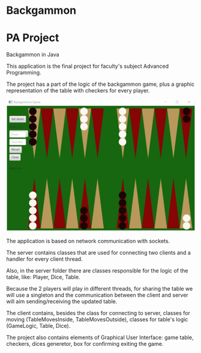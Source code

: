 # Backgammon
# PA Project

Backgammon in Java

This application is the final project for faculty's subject Advanced Programming.

The project has a part of the logic of the backgammon game, plus a graphic representation of the table with checkers for every player.

![img.png](img.png)


The application is based on network communication with sockets.


The server contains classes that are used for connecting two clients and a handler for every client thread.


Also, in the server folder there are classes responsible for the logic of the table, like: Player, Dice, Table.


Because the 2 players will play in different threads, for sharing the table we will use a singleton and the communication between the client and server will aim sending/receiving the updated table.


The client contains, besides the class for connecting to server, classes for moving (TableMovesInside, TableMovesOutside), classes for table's logic (GameLogic, Table, Dice).


The project also contains elements of Graphical User Interface: game table, checkers, dices generetor, box for confirming exiting the game.

